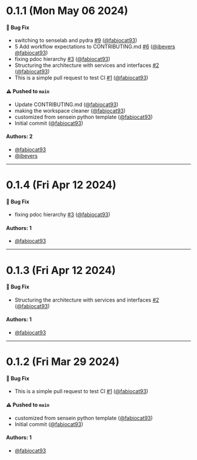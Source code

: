 # 0.1.1 (Mon May 06 2024)

#### 🐛 Bug Fix

- switching to senselab and pydra [#9](https://github.com/sensein/senselab/pull/9) ([@fabiocat93](https://github.com/fabiocat93))
- 5 Add workflow expectations to CONTRIBUTING.md [#6](https://github.com/sensein/senselab/pull/6) ([@ibevers](https://github.com/ibevers) [@fabiocat93](https://github.com/fabiocat93))
- fixing pdoc hierarchy [#3](https://github.com/sensein/senselab/pull/3) ([@fabiocat93](https://github.com/fabiocat93))
- Structuring the architecture with services and interfaces [#2](https://github.com/sensein/senselab/pull/2) ([@fabiocat93](https://github.com/fabiocat93))
- This is a simple pull request to test CI [#1](https://github.com/sensein/senselab/pull/1) ([@fabiocat93](https://github.com/fabiocat93))

#### ⚠️ Pushed to `main`

- Update CONTRIBUTING.md ([@fabiocat93](https://github.com/fabiocat93))
- making the workspace cleaner ([@fabiocat93](https://github.com/fabiocat93))
- customized from sensein python template ([@fabiocat93](https://github.com/fabiocat93))
- Initial commit ([@fabiocat93](https://github.com/fabiocat93))

#### Authors: 2

- [@fabiocat93](https://github.com/fabiocat93)
- [@ibevers](https://github.com/ibevers)

---

# 0.1.4 (Fri Apr 12 2024)

#### 🐛 Bug Fix

- fixing pdoc hierarchy [#3](https://github.com/sensein/senselab/pull/3) ([@fabiocat93](https://github.com/fabiocat93))

#### Authors: 1

- [@fabiocat93](https://github.com/fabiocat93)

---

# 0.1.3 (Fri Apr 12 2024)

#### 🐛 Bug Fix

- Structuring the architecture with services and interfaces [#2](https://github.com/sensein/senselab/pull/2) ([@fabiocat93](https://github.com/fabiocat93))

#### Authors: 1

- [@fabiocat93](https://github.com/fabiocat93)

---

# 0.1.2 (Fri Mar 29 2024)

#### 🐛 Bug Fix

- This is a simple pull request to test CI [#1](https://github.com/sensein/senselab/pull/1) ([@fabiocat93](https://github.com/fabiocat93))

#### ⚠️ Pushed to `main`

- customized from sensein python template ([@fabiocat93](https://github.com/fabiocat93))
- Initial commit ([@fabiocat93](https://github.com/fabiocat93))

#### Authors: 1

- [@fabiocat93](https://github.com/fabiocat93)

